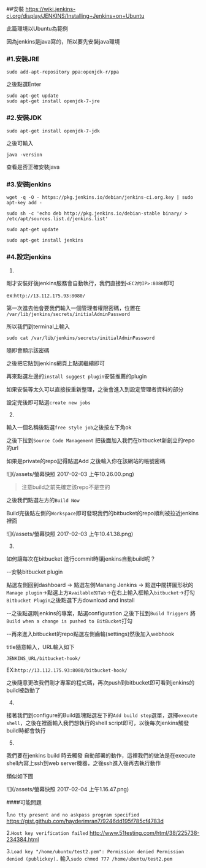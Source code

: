 
##安裝
https://wiki.jenkins-ci.org/display/JENKINS/Installing+Jenkins+on+Ubuntu

此篇環境以Ubuntu為範例

因為jenkins是java寫的，所以要先安裝java環境

### #1.安裝JRE

```
sudo add-apt-repository ppa:openjdk-r/ppa  
```
之後點選Enter

```
sudo apt-get update   
sudo apt-get install openjdk-7-jre  
```

### #2.安裝JDK

```
sudo apt-get install openjdk-7-jdk
```
之後可輸入
```
java -version
```
查看是否正確安裝java

### #3.安裝jenkins

```
wget -q -O - https://pkg.jenkins.io/debian/jenkins-ci.org.key | sudo apt-key add -

sudo sh -c 'echo deb http://pkg.jenkins.io/debian-stable binary/ > /etc/apt/sources.list.d/jenkins.list'

sudo apt-get update

sudo apt-get install jenkins
```

### #4.設定jenkins

1.

剛才安裝好後jenkins服務會自動執行，我們直接到`<EC2的IP>:8080`即可

ex:`http://13.112.175.93:8080/`

第一次進去他會要我們輸入一個管理者權限密碼，位置在
`/var/lib/jenkins/secrets/initialAdminPassword`

所以我們到terminal上輸入

```
sudo cat /var/lib/jenkins/secrets/initialAdminPassword
```

隨即會顯示該密碼

之後把它貼到jenkins網頁上點選繼續即可

再來點選左邊的`install suggest plugin`安裝推薦的plugin

如果安裝等太久可以直接按重新整理，之後會進入到設定管理者資料的部分

設定完後即可點選`create new jobs `

2.

輸入一個名稱後點選`free style job`之後按左下角ok

之後下拉到`Source Code Management` 把後面加入我們在bitbucket新創立的repo的url 

如果是private的repo記得點選Add 之後輸入你在該網站的帳號密碼

![](/assets/螢幕快照 2017-02-03 上午10.26.00.png)

>注意build之前先確定該repo不是空的

之後我們點選左方的`Build Now`

Build完後點左側的`Workspace`即可發現我們的bitbucket的repo順利被拉近jenkins裡面

![](/assets/螢幕快照 2017-02-03 上午10.41.38.png)

3.

如何讓每次在bitbucket 進行commit時讓jenkins自動build呢？

--安裝bitbucket plugin

點選左側回到dashboard -> 點選左側Manang Jenkins -> 點選中間拼圖形狀的`Manage plugin`->點選上方`Available的Tab`->在右上輸入框輸入`bitbucket`->打勾`Bitbucket Plugin`之後點選下方download and install

--之後點選剛jenkins的專案，點選configuration 之後下拉到`Build Triggers`  將`Build when a change is pushed to BitBucket`打勾


--再來進入bitbucket的repo點選左側齒輪(settings)然後加入webhook

title隨意輸入，URL輸入如下

` JENKINS_URL/bitbucket-hook/ `

EX:`http://13.112.175.93:8080/bitbucket-hook/`

之後隨意更改我們剛才專案的程式碼，再次push到bitbucket即可看到jenkins的build被啟動了

4.

接著我們到configure的Build區塊點選左下的`Add build step`選單，選擇`execute shell`，之後在裡面輸入我們想執行的shell script即可，以後每次jenkins觸發build時都會執行


5.

我們要在jenkins build 時去觸發 自動部署的動作，這裡我們的做法是在execute shell內寫上ssh到web server機器，之後ssh進入後再去執行動作

類似如下圖

![](/assets/螢幕快照 2017-02-04 上午1.16.47.png)



####可能問題

1.`no tty present and no askpass program specified`
https://gist.github.com/hayderimran7/9246dd195f785cf4783d

2.`Host key verification failed`
http://www.51testing.com/html/38/225738-234384.html

3.`Load key "/home/ubuntu/test2.pem": Permission denied
Permission denied (publickey).`
輸入`sudo chmod 777 /home/ubuntu/test2.pem`




